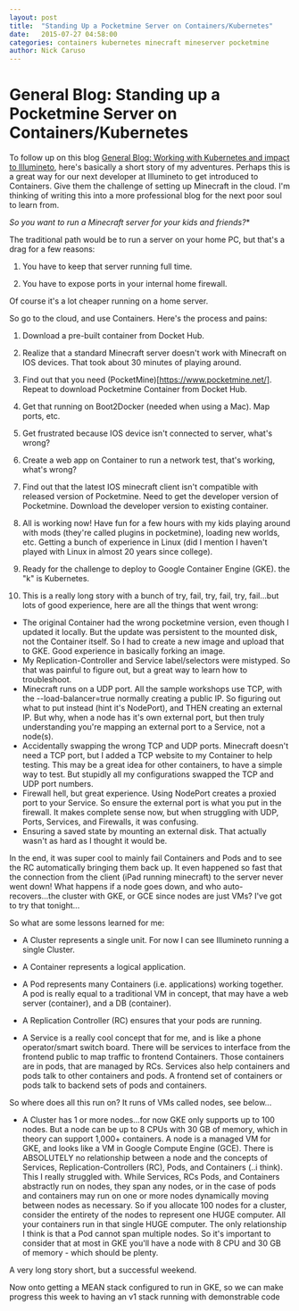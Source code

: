 ```yaml
---
layout: post
title:  "Standing Up a Pocketmine Server on Containers/Kubernetes"
date:   2015-07-27 04:58:00
categories: containers kubernetes minecraft mineserver pocketmine
author: Nick Caruso
---
```


# General Blog: Standing up a Pocketmine Server on Containers/Kubernetes

To follow up on this blog [General Blog: Working with Kubernetes and impact to Illumineto](/containers/kubernetes/2015/07/26/working-with-kubernetes.html), here's basically a short story of my adventures. Perhaps this is a great way for our next developer at Illumineto to get introduced to Containers. Give them the challenge of setting up Minecraft in the cloud. I'm thinking of writing this into a more professional blog for the next poor soul to learn from.

*So you want to run a Minecraft server for your kids and friends?**

The traditional path would be to run a server on your home PC, but that's a drag for a few reasons:

 1. You have to keep that server running full time.

 2. You have to expose ports in your internal home firewall.

Of course it's a lot cheaper running on a home server.

So go to the cloud, and use Containers. Here's the process and pains:

 1. Download a pre-built container from Docket Hub.

 2. Realize that a standard Minecraft server doesn't work with Minecraft on IOS devices. That took about 30 minutes of playing around.

 3. Find out that you need (PocketMine)[https://www.pocketmine.net/]. Repeat to download Pocketmine Container from Docket Hub.

 4. Get that running on Boot2Docker (needed when using a Mac). Map ports, etc.

 5. Get frustrated because IOS device isn't connected to server, what's wrong?

 6. Create a web app on Container to run a network test, that's working, what's wrong?

 7. Find out that the latest IOS minecraft client isn't compatible with released version of Pocketmine. Need to get the developer version of Pocketmine. Download the developer version to existing container.

 8. All is working now! Have fun for a few hours with my kids playing around with mods (they're called plugins in pocketmine), loading new worlds, etc. Getting a bunch of experience in Linux (did I mention I haven't played with Linux in almost 20 years since college).

 9. Ready for the challenge to deploy to Google Container Engine (GKE). the "k" is Kubernetes.

 10. This is a really long story with a bunch of try, fail, try, fail, try, fail...but lots of good experience, here are all the things that went wrong:

  * The original Container had the wrong pocketmine version, even though I updated it locally. But the update was persistent to the mounted disk, not the Container itself. So I had to create a new image and upload that to GKE. Good experience in basically forking an image.
  * My Replication-Controller and Service label/selectors were mistyped. So that was painful to figure out, but a great way to learn how to troubleshoot.
  * Minecraft runs on a UDP port. All the sample workshops use TCP, with the --load-balancer=true normally creating a public IP. So figuring out what to put instead (hint it's NodePort), and THEN creating an external IP. But why, when a node has it's own external port, but then truly understanding you're mapping an external port to a Service, not a node(s).
  * Accidentally swapping the wrong TCP and UDP ports. Minecraft doesn't need a TCP port, but I added a TCP website to my Container to help testing. This may be a great idea for other containers, to have a simple way to test. But stupidly all my configurations swapped the TCP and UDP port numbers.
  * Firewall hell, but great experience. Using NodePort creates a proxied port to your Service. So ensure the external port is what you put in the firewall. It makes complete sense now, but when struggling with UDP, Ports, Services, and Firewalls, it was confusing.
  * Ensuring a saved state by mounting an external disk. That actually wasn't as hard as I thought it would be.

In the end, it was super cool to mainly fail Containers and Pods and to see the RC automatically bringing them back up. It even happened so fast that the connection from the client (iPad running minecraft) to the server never went down! What happens if a node goes down, and who auto-recovers...the cluster with GKE, or GCE since nodes are just VMs? I've got to try that tonight...

So what are some lessons learned for me:

 * A Cluster represents a single unit. For now I can see Illumineto running a single Cluster.

 * A Container represents a logical application.

 * A Pod represents many Containers (i.e. applications) working together. A pod is really equal to a traditional VM in concept, that may have a web server (container), and a DB (container).

 * A Replication Controller (RC) ensures that your pods are running.

 * A Service is a really cool concept that for me, and is like a phone operator/smart switch board. There will be services to interface from the frontend public to map traffic to frontend Containers. Those containers are in pods, that are managed by RCs. Services also help containers and pods talk to other containers and pods. A frontend set of containers or pods talk to backend sets of pods and containers.

So where does all this run on? It runs of VMs called nodes, see below...

 * A Cluster has 1 or more nodes...for now GKE only supports up to 100 nodes. But a node can be up to 8 CPUs with 30 GB of memory, which in theory can support 1,000+ containers. A node is a managed VM for GKE, and looks like a VM in Google Compute Engine (GCE). There is ABSOLUTELY no relationship between a node and the concepts of Services, Replication-Controllers (RC), Pods, and Containers (..i think). This I really struggled with. While Services, RCs Pods, and Containers abstractly run on nodes, they span any nodes, or in the case of pods and containers may run on one or more nodes dynamically moving between nodes as necessary. So if you allocate 100 nodes for a cluster, consider the entirety of the nodes to represent one HUGE computer. All your containers run in that single HUGE computer. The only relationship I think is that a Pod cannot span multiple nodes. So it's important to consider that at most in GKE you'll have a node with 8 CPU and 30 GB of memory - which should be plenty.

A very long story short, but a successful weekend.

Now onto getting a MEAN stack configured to run in GKE, so we can make progress this week to having an v1 stack running with demonstrable code
